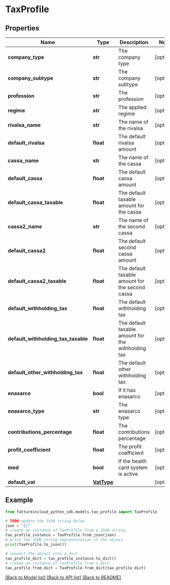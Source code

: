 # TaxProfile


## Properties

Name | Type | Description | Notes
------------ | ------------- | ------------- | -------------
**company_type** | **str** | The company type | [optional] 
**company_subtype** | **str** | The company subtype | [optional] 
**profession** | **str** | The profession | [optional] 
**regime** | **str** | The applied regime | [optional] 
**rivalsa_name** | **str** | The name of the rivalsa | [optional] 
**default_rivalsa** | **float** | The default rivalsa amount | [optional] 
**cassa_name** | **str** | The name of the cassa | [optional] 
**default_cassa** | **float** | The default cassa amount | [optional] 
**default_cassa_taxable** | **float** | The default taxable amount for the cassa | [optional] 
**cassa2_name** | **str** | The name of the second cassa | [optional] 
**default_cassa2** | **float** | The default second cassa amount | [optional] 
**default_cassa2_taxable** | **float** | The default taxable amount for the second cassa | [optional] 
**default_withholding_tax** | **float** | The default withholding tax | [optional] 
**default_withholding_tax_taxable** | **float** | The default taxable amount for the withholding tax | [optional] 
**default_other_withholding_tax** | **float** | The default other withholding tax | [optional] 
**enasarco** | **bool** | If it has enasarco | [optional] 
**enasarco_type** | **str** | The enasarco type | [optional] 
**contributions_percentage** | **float** | The contributions percentage | [optional] 
**profit_coefficient** | **float** | The profit coefficient | [optional] 
**med** | **bool** | If the health card system is active | [optional] 
**default_vat** | [**VatType**](VatType.md) |  | [optional] 

## Example

```python
from fattureincloud_python_sdk.models.tax_profile import TaxProfile

# TODO update the JSON string below
json = "{}"
# create an instance of TaxProfile from a JSON string
tax_profile_instance = TaxProfile.from_json(json)
# print the JSON string representation of the object
print(TaxProfile.to_json())

# convert the object into a dict
tax_profile_dict = tax_profile_instance.to_dict()
# create an instance of TaxProfile from a dict
tax_profile_from_dict = TaxProfile.from_dict(tax_profile_dict)
```
[[Back to Model list]](../README.md#documentation-for-models) [[Back to API list]](../README.md#documentation-for-api-endpoints) [[Back to README]](../README.md)


